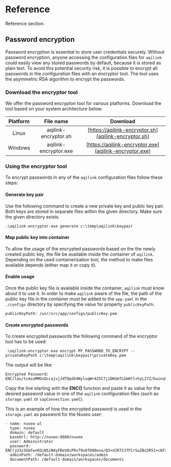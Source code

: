 # Reference

Reference section. 

## Password encryption

Password encryption is essential to store user credentials securely. Without password encryption, anyone accessing the 
configuration files for ```aqilink``` could easily view any stored passwords by default, because it is stored as plain text. To avoid this potential security risk, it is possible to encrypt all passwords in the configuration files with an encryptor tool. The tool uses the asymmetric RSA algorithm to encrypt the passwords. 


### Download the encryptor tool
We offer the password encrypton tool for various platforms. Download the tool based on your system architecture below:

| Platform | File name | Download  |
|:---:|:---:|:---:|
| Linux | aqilink-encryptor.sh | [https://aqilink-encryptor.sh](aqilink-encryptor.sh) |
| Windows | aqilink-encryptor.exe | [https://aqilink-encryptor.exe](aqilink-encryptor.exe) |


### Using the encryptor tool
To encrypt passwords in any of the ```aqilink``` configuration files follow these steps:

#### Generate key pair 
Use the following command to create a new private key and public key pair. Both keys are stored in separate files within the given directory. Make sure the given directory exists. 

```
.\aqilink-encryptor.exe generate c:\temp\aqilink\keypair
``` 

#### Map public key into container
   
To allow the usage of the encrypted passwords based on the the newly created public key, the file be available inside the container of ```aqilink```. Depending on the used containerization tool, the method to make files available depends (either map it or copy it).  

#### Enable usage
Once the public key file is available inside the container, ```aqilink``` must know about it to use it. In order to make  ```aqilink``` aware of the file, the path of the public key file in the container must be added to the ```app.yaml``` in the ```./configs``` directory by specifying the value for property ```publicKeyPath```.

```
publicKeyPath: /usr/src/app/configs/publicKey.pem
```

#### Create encrypted passwords 
To create encrypted passwords the following command of the encryptor tool has to be used:
```
.\aqilink-encryptor.exe encrypt MY_PASSWORD_TO_ENCRYPT --privateKeyPath c:\temp\aqilink\keypair\privateKey.pem
```

The output will be like:
```
Encrypted Password:
ENC(lax/tcmsuMMOsQccajvjJdT9pdb4NyluqW+42SC7jiDKUmTLGmHtl+hyL27Z/bainuUKbxfsHggXjLEFWQaoANt/UwkIJT3k0BJZd5yS+i+RcBSPuLNJ52RHxRx65UrAFViV1qLT6gOyT5OnsXRZL1xke8j3HhD2JlRmxOLc/AjiSEeVe4nC190h9d2D6TXeAdq6QoD6TbtvUrI17P4cyqPS3fetgirq7hm6EDjh6eWKHU9i9p9FEi3B8QjZCasLf+5bO/qN7MNcgLXD2gQAHRZYdVoAX+p7oCQ8DT3WemmzLCL1W0VjEul3aE0Yo5mNFOaD+oK89eQi4Q2qNrCqmQ==)
```
Copy the line starting with the **ENC()** function and paste it as value for the desired password value in one of the ```aqilink``` configuration files (such as ```storage.yaml``` or  ```sapConnection.yaml```).

This is an example of how the encrypted password is used in the ```storage.yaml``` as password for the Nuxeo user:
```
- name: nuxeo-al
  type: nuxeo
  domain: default
  baseUrl: http://nuxeo:8080/nuxeo
  user: Administrator
  password: ENC(jU3z3GkFw+KQiNSiN4yFBeV8cPRv79uOfO90ovo/Q3+dJR72JfFCrSaZBs5R51+cNfxUFDwaAGwhcVgx78WRVgfc7B40R3s13/gOqeeCehrNKCM6Sy/uGqGCJZrUNwOkZi3B+i7bRAxX7EJfY2rYiCIuEMXh6utSZaAbzc0FvEB19ACKZuRIebRQRRPRjGKS+++hoea5E/YjirocM8kJUsEMaDtTY0SGeK6CSE6XSMdT7cjtSkOIZYRzZFvnNEijymxiMxmnTArCRvcbiH4L/kERWet6CzhqV08yH5y4wNnKIQQ2Xf7lAegv6E+34u4ssarozoARmG2M3gIJA2RvBw==)
  adminPath: /default-domain/workspaces/admin
  documentPath: /default-domain/workspaces/documents
```